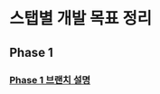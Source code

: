 # 스탭별 개발 목표 정리

## Phase 1
### [Phase 1 브랜치 설명](https://github.com/sky7214sky72/wms/blob/phase1/README_PHASE1.md)